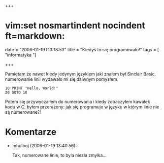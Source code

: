 +++
# vim:set nosmartindent nocindent ft=markdown:
date = "2006-01-19T13:18:53"
title = "Kiedyś to się programowało!"
tags = [ "informatyka "]

+++

Pamiętam że nawet kiedy jedynym językiem jaki znałem był Sinclair Basic,
numerowanie linii wydawało mi się dziwnym pomysłem.

<!--more-->

    10 PRINT "Hello, World!"
    20 GOTO 10

Potem się przywyczaiłem do numerowania i kiedy zobaczyłem kawałek kodu w C,
byłem przerażony: jak się programuje w języku w którym linie nie są numerowane?!

# Komentarze

* mhulboj (2006-01-19 13:40:56): <p>Tak, numerowane linie, to byla niezla
  zmylka... <br /></p>
